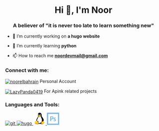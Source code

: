 <h1 align="center">Hi 👋, I'm Noor</h1>
<h3 align="center">A believer of "it is never too late to learn something new"</h3>

- 🔭 I’m currently working on **a hugo website**

- 🌱 I’m currently learning **python**

- 📫 How to reach me **noordevmail@gmail.com**

<h3 align="left">Connect with me:</h3>
<p align="left">
<a href="https://twitter.com/noorelbahrain" target="blank"><img align="center" src="https://raw.githubusercontent.com/rahuldkjain/github-profile-readme-generator/master/src/images/icons/Social/twitter.svg" alt="noorelbahrain" height="30" width="40" /></a> Personal Account
</p>
<p align="left">
<a href="https://twitter.com/@LazyPanda0419" target="blank"><img align="center" src="https://raw.githubusercontent.com/rahuldkjain/github-profile-readme-generator/master/src/images/icons/Social/twitter.svg" alt="LazyPanda0419" height="30" width="40" /></a> For Apink related projects
</p>

<h3 align="left">Languages and Tools:</h3>
<p align="left"> <a href="https://git-scm.com/" target="_blank"> <img src="https://www.vectorlogo.zone/logos/git-scm/git-scm-icon.svg" alt="git" width="40" height="40"/> </a> <a href="https://gohugo.io/" target="_blank"> <img src="https://api.iconify.design/logos-hugo.svg" alt="hugo" width="40" height="40"/> </a> <a href="https://www.linux.org/" target="_blank"> <img src="https://raw.githubusercontent.com/devicons/devicon/master/icons/linux/linux-original.svg" alt="linux" width="40" height="40"/> </a> <a href="https://www.photoshop.com/en" target="_blank"> <img src="https://raw.githubusercontent.com/devicons/devicon/master/icons/photoshop/photoshop-line.svg" alt="photoshop" width="40" height="40"/> </a> </p>
